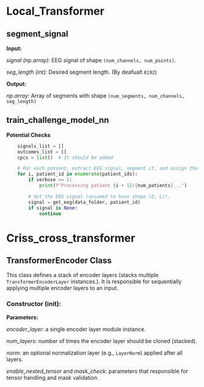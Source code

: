 # Local_Transformer
## segment_signal

**Input:**

*signal (np.array):* EEG signal of shape `(num_channels, num_points)`.

*seg_length (int):* Desired segment length. (By deafualt `8192`)

**Output:**

*np.array:* Array of segments with shape `(num_segments, num_channels, seg_length)`


## train_challenge_model_nn

**Potential Checks**

```python
    signals_list = [] 
    outcomes_list = []
    cpcs = list()  # It should be added

    # For each patient, extract EEG signal, segment it, and assign the same outcome to all segments.
    for i, patient_id in enumerate(patient_ids):
        if verbose >= 2:
            print(f"Processing patient {i + 1}/{num_patients}...")

        # Get the EEG signal (assumed to have shape (2, L)).
        signal = get_eeg(data_folder, patient_id)
        if signal is None:
            continue
```


# Criss_cross_transformer

## TransformerEncoder Class
This class defines a stack of encoder layers (stacks multiple `TransformerEncoderLayer` instances.). It is responsible for sequentially applying multiple encoder layers to an input.

### Constructor (__init__):

**Parameters:**

*encoder_layer*: a single encoder layer module instance.

*num_layers*: number of times the encoder layer should be cloned (stacked).

*norm*: an optional normalization layer (e.g., `LayerNorm`) applied after all layers.

*enable_nested_tensor* and *mask_check*: parameters that responsible for tensor handling and mask validation.
